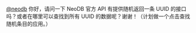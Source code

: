 <p><span class="h-card" translate="no"><a href="https://mastodon.social/@neodb" class="u-url mention">@<span>neodb</span></a></span> 你好，请问一下 NeoDB 官方 API 有提供随机返回一条 UUID 的接口吗？或者在哪里可以查找到所有 UUID 的数据呢？谢谢！（计划做一个点击查找随机条目的应用。）</p>